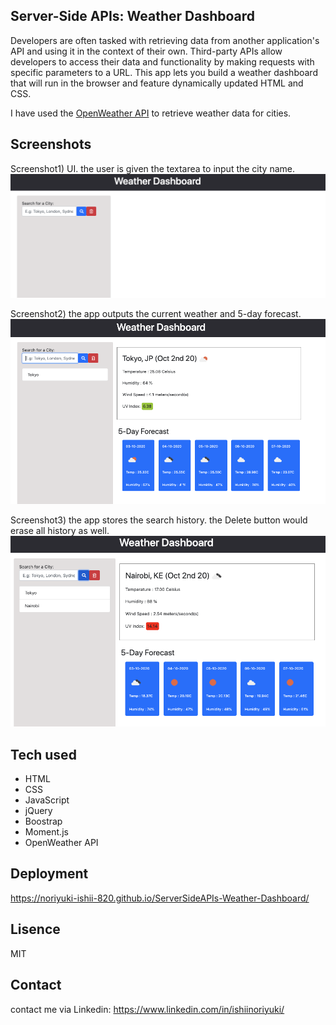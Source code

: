 ## Server-Side APIs: Weather Dashboard

Developers are often tasked with retrieving data from another application's API and using it in the context of their own. Third-party APIs allow developers to access their data and functionality by making requests with specific parameters to a URL. This app lets you build a weather dashboard that will run in the browser and feature dynamically updated HTML and CSS.

I have used the [OpenWeather API](https://openweathermap.org/api) to retrieve weather data for cities. 


## Screenshots

Screenshot1) UI. the user is given the textarea to input the city name.
![](weather1.png)

Screenshot2) the app outputs the current weather and 5-day forecast. 
![](weather2.png)

Screenshot3) the app stores the search history. the Delete button would erase all history as well. 
![](weather3.png)



## Tech used

- HTML
- CSS
- JavaScript
- jQuery
- Boostrap
- Moment.js
- OpenWeather API

## Deployment

https://noriyuki-ishii-820.github.io/ServerSideAPIs-Weather-Dashboard/

## Lisence

MIT 

## Contact
contact me via Linkedin: https://www.linkedin.com/in/ishiinoriyuki/
